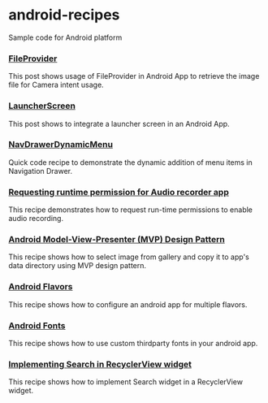 # android-recipes
Sample code for Android platform

### [FileProvider](https://github.com/ptyagicodecamp/android-recipes/blob/develop/FileProvider/README.md)
This post shows usage of FileProvider in Android App to retrieve the image file for Camera intent usage.

### [LauncherScreen](https://github.com/ptyagicodecamp/android-recipes/tree/develop/LauncherScreen)
This post shows to integrate a launcher screen in an Android App.

### [NavDrawerDynamicMenu](https://github.com/ptyagicodecamp/android-recipes/tree/develop/NavDrawerDynamicMenu)
Quick code recipe to demonstrate the dynamic addition of menu items in Navigation Drawer.

### [Requesting runtime permission for Audio recorder app](https://ptyagicodecamp.github.io/requesting-audio-permission-at-runtime.html)
This recipe demonstrates how to request run-time permissions to enable audio recording.

### [Android Model-View-Presenter (MVP) Design Pattern](https://github.com/ptyagicodecamp/android-recipes/tree/develop/CopyGalleryPic)
This recipe shows how to select image from gallery and copy it to app's data directory using MVP design pattern.

### [Android Flavors](https://github.com/ptyagicodecamp/android-recipes/tree/develop/Flavors)
This recipe shows how to configure an android app for multiple flavors.

### [Android Fonts](https://github.com/ptyagicodecamp/android-recipes/tree/develop/Fonts)
This recipe shows how to use custom thirdparty fonts in your android app.

### [Implementing Search in RecyclerView widget](https://github.com/ptyagicodecamp/android-recipes/tree/develop/SearchInRecyclerView)
This recipe shows how to implement Search widget in a RecyclerView widget.
